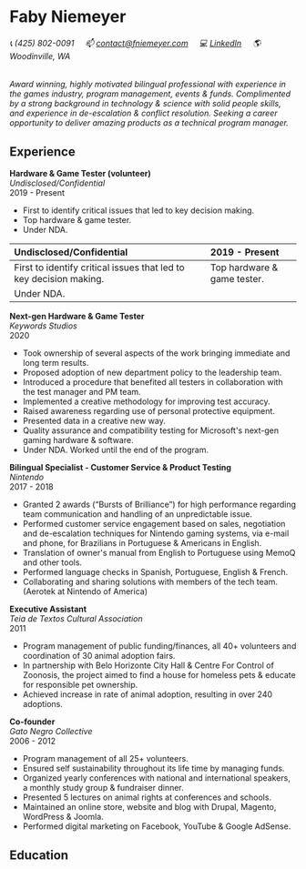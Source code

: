 # Faby Niemeyer

###### :telephone_receiver: (425) 802-0091 &nbsp; &nbsp; :mailbox: <contact@fniemeyer.com> &nbsp; &nbsp; :computer: [LinkedIn](https://www.linkedin.com/in/fabyf/) &nbsp; &nbsp; :earth_americas: Woodinville, WA

*Award winning, highly motivated bilingual professional with experience in the games industry, program management, events & funds. Complimented by a strong background in technology & science with solid people skills, and experience in de-escalation & conflict resolution. Seeking a career opportunity to deliver amazing products as a technical program manager.*

## Experience
**Hardware & Game Tester (volunteer)**    
*Undisclosed/Confidential*  
2019 - Present  
- First to identify critical issues that led to key decision making. 
- Top hardware & game tester. 
- Under NDA.

| Undisclosed/Confidential  | 2019 - Present |
| :---- |:---|
| First to identify critical issues that led to key decision making.       | Top hardware & game tester.     |
| Under NDA.      |     |


**Next-gen Hardware & Game Tester**    
*Keywords Studios*  
2020  
- Took ownership of several aspects of the work bringing immediate and long term results.
- Proposed adoption of new department policy to the leadership team. 
- Introduced a procedure that benefited all testers in collaboration with the test manager and PM team. 
- Implemented a creative methodology for improving test accuracy. 
- Raised awareness regarding use of personal protective equipment. 
- Presented data in a creative new way. 
- Quality assurance and compatibility testing for Microsoft's next-gen gaming hardware & software. 
- Under NDA. Worked until the end of the program.

**Bilingual Specialist - Customer Service & Product Testing**  
*Nintendo*  
2017 - 2018  
- Granted 2 awards (“Bursts of Brilliance”) for high performance regarding team communication and handling of an unpredictable issue.
- Performed customer service engagement based on sales, negotiation and de-escalation techniques for Nintendo gaming systems, via e-mail and phone, for Brazilians in Portuguese & Americans in English. 
- Translation of owner's manual from English to Portuguese using MemoQ and other tools. 
- Performed language checks in Spanish, Portuguese, English & French.
- Collaborating and sharing solutions with members of the tech team.  
(Aerotek at Nintendo of America)

**Executive Assistant**  
*Teia de Textos Cultural Association*  
2011  
- Program management of public funding/finances, all 40+ volunteers and coordination of 30 animal adoption fairs.
- In partnership with Belo Horizonte City Hall & Centre For Control of Zoonosis, the project aimed to find a house for homeless pets & educate for responsible pet ownership.
- Achieved increase in rate of animal adoption, resulting in over 240 adoptions.

**Co-founder**  
*Gato Negro Collective*  
2006 - 2012  
- Program management of all 25+ volunteers.
- Ensured self sustainability throughout its life time by managing funds.
- Organized yearly conferences with national and international speakers, a monthly study group & fundraiser dinner.
- Presented 5 lectures on animal rights at conferences and schools.
- Maintained an online store, website and blog with Drupal, Magento, WordPress & Joomla.
- Performed digital marketing on Facebook, YouTube & Google AdSense.

## Education  
